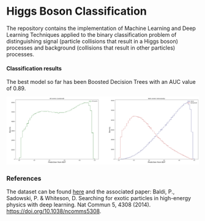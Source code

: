 # Higgs Boson Classification

The repository contains the implementation of Machine Learning and Deep Learning Techniques applied to the binary classification problem of distinguishing signal (particle collisions that result in a Higgs boson) processes and background (collisions that result in other particles) processes.

#### Classification results

The best model so far has been Boosted Decision Trees with an AUC value of 0.89.

![plot](images/classification_plot_best.png)


### References
The dataset can be found [here](http://archive.ics.uci.edu/ml/datasets/HIGGS) and the associated paper: Baldi, P., Sadowski, P. & Whiteson, D. Searching for exotic particles in high-energy physics with deep learning. Nat Commun 5, 4308 (2014). https://doi.org/10.1038/ncomms5308.
